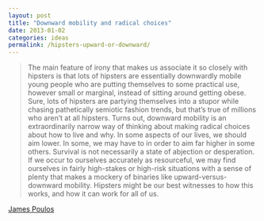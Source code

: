 ```yaml
---
layout: post
title: "Downward mobility and radical choices"
date: 2013-01-02
categories: ideas
permalink: /hipsters-upward-or-downward/
---
```


> The main feature of irony that makes us associate it so closely with hipsters is that lots of hipsters are essentially downwardly mobile young people who are putting themselves to some practical use, however small or marginal, instead of sitting around getting obese. Sure, lots of hipsters are partying themselves into a stupor while chasing pathetically semiotic fashion trends, but that’s true of millions who aren’t at all hipsters. Turns out, downward mobility is an extraordinarily narrow way of thinking about making radical choices about how to live and why. In some aspects of our lives, we should aim lower. In some, we may have to in order to aim far higher in some others. Survival is not necessarily a state of abjection or desperation. If we occur to ourselves accurately as resourceful, we may find ourselves in fairly high-stakes or high-risk situations with a sense of plenty that makes a mockery of binaries like upward-versus-downward mobility. Hipsters might be our best witnesses to how this works, and how it can work for all of us.

[James Poulos](http://www.forbes.com/sites/jamespoulos/2012/12/31/2012-cliffhanger-5-huge-things-2013-could-bring/)